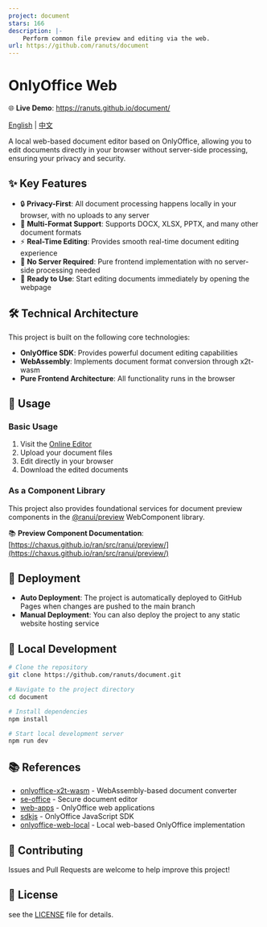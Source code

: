 ```yaml
---
project: document
stars: 166
description: |-
    Perform common file preview and editing via the web.
url: https://github.com/ranuts/document
---
```


# OnlyOffice Web

🌐 **Live Demo**: https://ranuts.github.io/document/

[English](readme.md) | [中文](readme.zh.md)

A local web-based document editor based on OnlyOffice, allowing you to edit documents directly in your browser without server-side processing, ensuring your privacy and security.

## ✨ Key Features

- 🔒 **Privacy-First**: All document processing happens locally in your browser, with no uploads to any server
- 📝 **Multi-Format Support**: Supports DOCX, XLSX, PPTX, and many other document formats
- ⚡ **Real-Time Editing**: Provides smooth real-time document editing experience
- 🚀 **No Server Required**: Pure frontend implementation with no server-side processing needed
- 🎯 **Ready to Use**: Start editing documents immediately by opening the webpage

## 🛠️ Technical Architecture

This project is built on the following core technologies:

- **OnlyOffice SDK**: Provides powerful document editing capabilities
- **WebAssembly**: Implements document format conversion through x2t-wasm
- **Pure Frontend Architecture**: All functionality runs in the browser

## 📖 Usage

### Basic Usage

1. Visit the [Online Editor](https://ranuts.github.io/document/)
2. Upload your document files
3. Edit directly in your browser
4. Download the edited documents

### As a Component Library

This project also provides foundational services for document preview components in the [@ranui/preview](https://www.npmjs.com/package/@ranui/preview) WebComponent library.

📚 **Preview Component Documentation**: [https://chaxus.github.io/ran/src/ranui/preview/](https://chaxus.github.io/ran/src/ranui/preview/)

## 🚀 Deployment

- **Auto Deployment**: The project is automatically deployed to GitHub Pages when changes are pushed to the main branch
- **Manual Deployment**: You can also deploy the project to any static website hosting service

## 🔧 Local Development

```bash
# Clone the repository
git clone https://github.com/ranuts/document.git

# Navigate to the project directory
cd document

# Install dependencies
npm install

# Start local development server
npm run dev
```

## 📚 References

- [onlyoffice-x2t-wasm](https://github.com/cryptpad/onlyoffice-x2t-wasm) - WebAssembly-based document converter
- [se-office](https://github.com/Qihoo360/se-office) - Secure document editor
- [web-apps](https://github.com/ONLYOFFICE/web-apps) - OnlyOffice web applications
- [sdkjs](https://github.com/ONLYOFFICE/sdkjs) - OnlyOffice JavaScript SDK
- [onlyoffice-web-local](https://github.com/sweetwisdom/onlyoffice-web-local) - Local web-based OnlyOffice implementation

## 🤝 Contributing

Issues and Pull Requests are welcome to help improve this project!

## 📄 License

see the [LICENSE](LICENSE) file for details.

